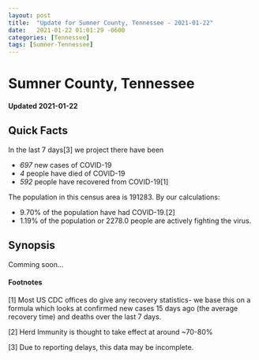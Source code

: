 ```yaml
---
layout: post
title:  "Update for Sumner County, Tennessee - 2021-01-22"
date:   2021-01-22 01:01:29 -0600
categories: [Tennessee]
tags: [Sumner-Tennessee]
---
```


# Sumner County, Tennessee
#### Updated 2021-01-22

## Quick Facts

In the last 7 days[3] we project there have been
- *697* new cases of COVID-19
- *4* people have died of COVID-19
- *592* people have recovered from COVID-19[1]

The population in this census area is 191283. By our calculations:
- 9.70% of the population have had COVID-19.[2]
- 1.19% of the population or 2278.0 people are actively fighting the virus.

## Synopsis

Comming soon...


#### Footnotes

[1] Most US CDC offices do give any recovery statistics- we base this on a formula which looks at confirmed new cases
15 days ago (the average recovery time) and deaths over the last 7 days.

[2] Herd Immunity is thought to take effect at around ~70-80%

[3] Due to reporting delays, this data may be incomplete.
 
    